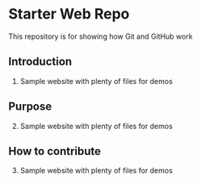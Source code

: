 # Starter Web Repo

This repository is for showing how Git and GitHub work

## Introduction

1) Sample website with plenty of files for demos

## Purpose

2) Sample website with plenty of files for demos

## How to contribute

3) Sample website with plenty of files for demos